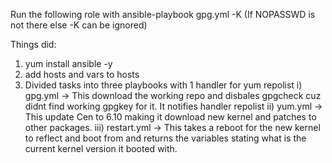 Run the following role with
ansible-playbook gpg.yml -K (If NOPASSWD is not there else -K can be ignored)


Things did:
1) yum install ansible -y
2) add hosts and vars to hosts
3) Divided tasks into three playbooks with 1 handler for yum repolist
     i) gpg.yml -> This download the working repo and disbales gpgcheck cuz didnt find working gpgkey for it. It notifies handler repolist
     ii) yum.yml -> This update Cen to 6.10 making it download new kernel and patches to other packages.
     iii) restart.yml -> This takes a reboot for the new kernel to reflect and boot from and returns the variables stating what is the current kernel version it booted with.
     
